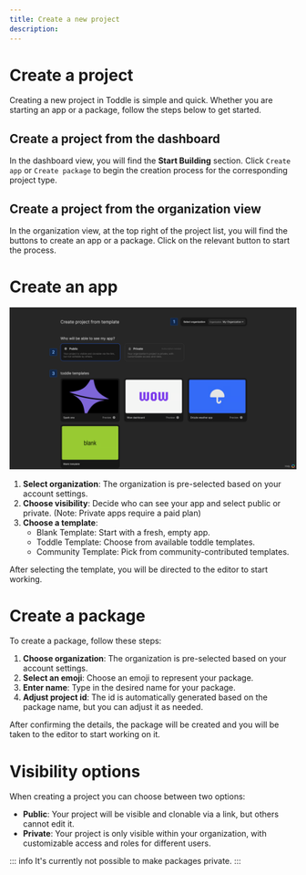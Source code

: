 ```yaml
---
title: Create a new project
description: 
---
```


# Create a project
Creating a new project in Toddle is simple and quick. Whether you are starting an app or a package, follow the steps below to get started.

## Create a project from the dashboard
In the dashboard view, you will find the **Start Building** section. Click `Create app` or `Create package` to begin the creation process for the corresponding project type.

## Create a project from the organization view
In the organization view, at the top right of the project list, you will find the buttons to create an app or a package. Click on the relevant button to start the process.

# Create an app

![Create app|16/9](create-an-app.webp)

1. **Select organization**: The organization is pre-selected based on your account settings.
2. **Choose visibility**: Decide who can see your app and select public or private. (Note: Private apps require a paid plan)
3. **Choose a template**:
   - Blank Template: Start with a fresh, empty app.
   - Toddle Template: Choose from available toddle templates.
   - Community Template: Pick from community-contributed templates.

After selecting the template, you will be directed to the editor to start working.

# Create a package
To create a package, follow these steps:
1. **Choose organization**: The organization is pre-selected based on your account settings.
2. **Select an emoji**: Choose an emoji to represent your package.
3. **Enter name**: Type in the desired name for your package.
4. **Adjust project id**: The id is automatically generated based on the package name, but you can adjust it as needed.

After confirming the details, the package will be created and you will be taken to the editor to start working on it.

# Visibility options
When creating a project you can choose between two options:
- **Public**: Your project will be visible and clonable via a link, but others cannot edit it.
- **Private**: Your project is only visible within your organization, with customizable access and roles for different users.

::: info
It's currently not possible to make packages private.
:::
